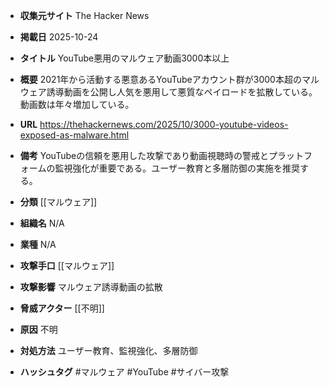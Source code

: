 - **収集元サイト**
The Hacker News

- **掲載日**
2025-10-24

- **タイトル**
YouTube悪用のマルウェア動画3000本以上

- **概要**
2021年から活動する悪意あるYouTubeアカウント群が3000本超のマルウェア誘導動画を公開し人気を悪用して悪質なペイロードを拡散している。動画数は年々増加している。

- **URL**
https://thehackernews.com/2025/10/3000-youtube-videos-exposed-as-malware.html

- **備考**
YouTubeの信頼を悪用した攻撃であり動画視聴時の警戒とプラットフォームの監視強化が重要である。ユーザー教育と多層防御の実施を推奨する。

- **分類**
[[マルウェア]]

- **組織名**
N/A

- **業種**
N/A

- **攻撃手口**
[[マルウェア]]

- **攻撃影響**
マルウェア誘導動画の拡散

- **脅威アクター**
[[不明]]

- **原因**
不明

- **対処方法**
ユーザー教育、監視強化、多層防御

- **ハッシュタグ**
#マルウェア #YouTube #サイバー攻撃
